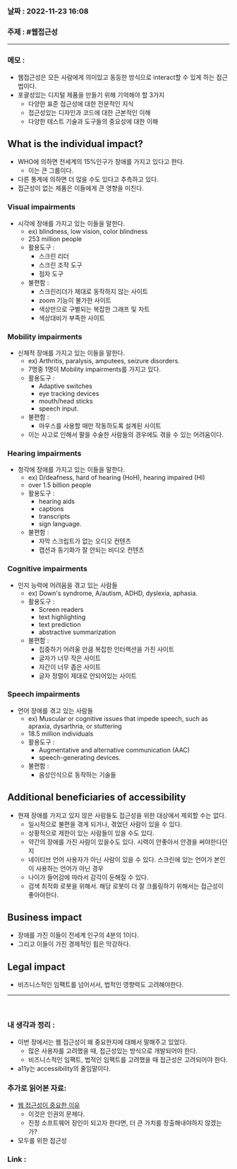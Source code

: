 ### 날짜 : 2022-11-23 16:08
### 주제 : #웹접근성 

---- 

### 메모 : 
- 웹접근성은 모든 사람에게 의미있고 동등한 방식으로 interact할 수 있게 하는 접근법이다. 
- 포괄성있는 디지털 제품을 만들기 위해 기억해야 할 3가지 
	- 다양한 표준 접근성에 대한 전문적인 지식
	- 접근성있는 디자인과 코드에 대한 근본적인 이해 
	- 다양한 테스트 기술과 도구들의 중요성에 대한 이해 

## What is the individual impact?

- WHO에 의하면 전세계의 15%인구가 장애를 가지고 있다고 한다. 
	- 이는 큰 그룹이다. 
- 다른 통계에 의하면 더 많을 수도 있다고 추측하고 있다. 
- 접근성이 없는 제품은 이들에게 큰 영향을 미친다. 


### Visual impairments 

- 시각에 장애를 가지고 있는 이들을 말한다. 
	- ex) blindness, low vision, color blindness 
	- 253 million people 
	- 활용도구 : 
		- 스크린 리더 
		- 스크린 조작 도구 
		- 점자 도구 
	- 불편함 : 
		- 스크린리더가 제대로 동작하지 않는 사이트 
		- zoom 기능이 불가한 사이트 
		- 색상만으로 구별되는 복잡한 그래프 및 차트 
		- 색상대비가 부족한 사이트 

### Mobility impairments

- 신체적 장애를 가지고 있는 이들을 말한다.
	- ex) Arthritis, paralysis, amputees, seizure disorders.
	- 7명중 1명이 Mobility impairments를 가지고 있다. 
	- 활용도구 : 
		- Adaptive switches
		- eye tracking devices
		- mouth/head sticks
		- speech input.
	- 불편함 : 
		- 마우스를 사용할 때만 작동하도록 설계된 사이트 
	- 이는 사고로 인해서 팔을 수술한 사람들의 경우에도 겪을 수 있는 어려움이다. 


### Hearing impairments

- 청각에 장애를 가지고 있는 이들을 말한다. 
	- ex) D/deafness, hard of hearing (HoH), hearing impaired (HI)
	- over 1.5 billion people
	- 활용도구 : 
		- hearing aids
		- captions
		- transcripts 
		- sign language.
	- 불편함 : 
		- 자막 스크립트가 없는 오디오 컨텐츠 
		- 캡션과 동기화가 잘 안되는 비디오 컨텐츠 


### Cognitive impairments

- 인지 능력에 어려움을 겪고 있는 사람들 
	- ex) Down's syndrome, A/autism, ADHD, dyslexia, aphasia.
	- 활용도구 : 
		- Screen readers
		- text highlighting
		- text prediction
		- abstractive summarization 
	- 불편함 : 
		- 집중하기 어려울 만큼 복잡한 인터렉션을 가진 사이트 
		- 글자가 너무 작은 사이트 
		- 자간이 너무 좁은 사이트 
		- 글자 정렬이 제대로 안되어있는 사이트 

### Speech impairments

- 언어 장애를 겪고 있는 사람들 
	- ex) Muscular or cognitive issues that impede speech, such as apraxia, dysarthria, or stuttering
	- 18.5 million individuals
	- 활용도구 : 
		- Augmentative and alternative communication (AAC)  
		- speech-generating devices.
	- 불편함 : 
		- 음성인식으로 동작하는 기술들 


## Additional beneficiaries of accessibility

- 현재 장애를 가지고 있지 않은 사람들도 접근성을 위한 대상에서 제외할 수는 없다. 
	- 일시적으로 불편을 겪게 되거나, 겪었던 사람이 있을 수 있다. 
	- 상황적으로 제한이 있는 사람들이 있을 수도 있다. 
	- 약간의 장애를 가진 사람이 있을수도 있다. 시력이 안좋아서 안경을 써야한다던지 
	- 네이티브 언어 사용자가 아닌 사람이 있을 수 있다. 스크린에 있는 언어가 본인이 사용하는 언어가 아닌 경우 
	- 나이가 들어감에 따라서 감각이 둔해질 수 있다. 
	- 검색 최적화 로봇을 위해서. 해당 로봇이 더 잘 크롤링하기 위해서는 접근성이 좋아야한다. 


## Business impact

- 장애를 가진 이들이 전세계 인구의 4분의 1이다. 
- 그리고 이들이 가진 경제적인 힘은 막강하다. 


##  Legal impact

- 비즈니스적인 임팩트를 넘어서서, 법적인 영향력도 고려해야한다. 



--- 

<br>

### 내 생각과 정리 : 
- 이번 장에서는 웹 접근성이 왜 중요한지에 대해서 말해주고 있었다. 
	- 많은 사용자를 고려했을 때, 접근성있는 방식으로 개발되어야 한다. 
	- 비즈니스적인 임팩트, 법적인 임팩트를 고려했을 때 접근성은 고려되어야 한다. 
- a11y는 accessibility의 줄임말이다. 


### 추가로 읽어본 자료: 
- [웹 접근성이 중요한 이유](https://blog.makerjun.com/e0609d17-3dce-445a-91f6-e047098e5794)
	- 이것은 인권의 문제다. 
	- 진정 소프트웨어 장인이 되고자 한다면, 더 큰 가치를 창출해내야하지 않겠는가? 
- 모두를 위한 접근성

### Link : 
